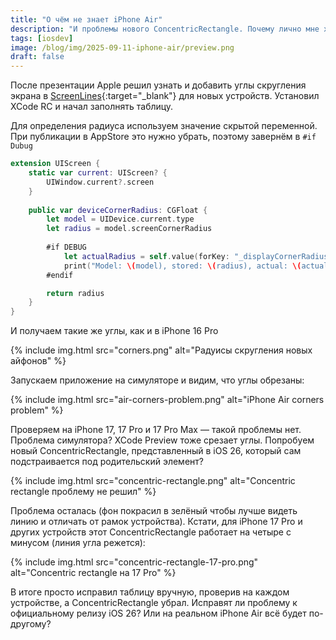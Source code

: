 ```yaml
---
title: "О чём не знает iPhone Air"
description: "И проблемы нового ConcentricRectangle. Почему лично мне хочется поскорее увидеть самый тонкий iPhone."
tags: [iosdev]
image: /blog/img/2025-09-11-iphone-air/preview.png
draft: false
---
```


После презентации Apple решил узнать и добавить углы скругления экрана в [ScreenLines](https://screenlines.app){:target="_blank"} для новых устройств. Установил XCode RC и начал заполнять таблицу. 

Для определения радиуса используем значение скрытой переменной. При публикации в AppStore это нужно убрать, поэтому завернём в `#if Dubug`

```swift
extension UIScreen {
    static var current: UIScreen? {
        UIWindow.current?.screen
    }
    
    public var deviceCornerRadius: CGFloat {
        let model = UIDevice.current.type
        let radius = model.screenCornerRadius
        
        #if DEBUG
            let actualRadius = self.value(forKey: "_displayCornerRadius") as? CGFloat ?? 0
            print("Model: \(model), stored: \(radius), actual: \(actualRadius)")
        #endif

        return radius
    }
}
```
И получаем такие же углы, как и в iPhone 16 Pro

{% include img.html src="corners.png" alt="Радуисы скругления новых айфонов" %}

Запускаем приложение на симуляторе и видим, что углы обрезаны:

{% include img.html src="air-corners-problem.png" alt="iPhone Air corners problem" %}

Проверяем на iPhone 17, 17 Pro и 17 Pro Max — такой проблемы нет. Проблема симулятора? XCode Preview тоже срезает углы. Попробуем новый ConcentricRectangle, представленный в iOS 26, который сам подстраивается под родительский элемент?

{% include img.html src="concentric-rectangle.png" alt="Concentric rectangle проблему не решил" %}

Проблема осталась (фон покрасил в зелёный чтобы лучше видеть линию и отличать от рамок устройства). Кстати, для iPhone 17 Pro и других устройств этот ConcentricRectangle работает на четыре с минусом (линия угла режется):

{% include img.html src="сoncentric-rectangle-17-pro.png" alt="Concentric rectangle на 17 Pro" %}

В итоге просто исправил таблицу вручную, проверив на каждом устройстве, а ConcentricRectangle убрал. Исправят ли проблему к официальному релизу iOS 26? Или на реальном iPhone Air всё будет по-другому?